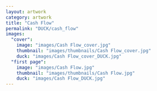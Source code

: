 ```yaml
---
layout: artwork
category: artwork
title: "Cash Flow"
permalink: "DUCK/cash_flow"
images:
  "cover":
    image: "images/Cash Flow_cover.jpg"
    thumbnail: "images/thumbnails/Cash Flow_cover.jpg"
    duck: "images/Cash Flow_cover_DUCK.jpg"
  "first page":
    image: "images/Cash Flow.jpg"
    thumbnail: "images/thumbnails/Cash Flow.jpg"
    duck: "images/Cash Flow_DUCK.jpg"
---
```

